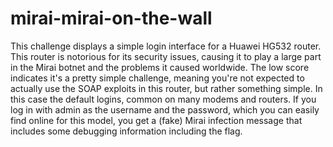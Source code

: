 # mirai-mirai-on-the-wall

This challenge displays a simple login interface for a Huawei HG532 router. This router is notorious for its security issues, causing it to play a large part in the Mirai botnet and the problems it caused worldwide. The low score indicates it's a pretty simple challenge, meaning you're not expected to actually use the SOAP exploits in this router, but rather something simple. In this case the default logins, common on many modems and routers. If you log in with admin as the username and the password, which you can easily find online for this model, you get a (fake) Mirai infection message that includes some debugging information including the flag.
